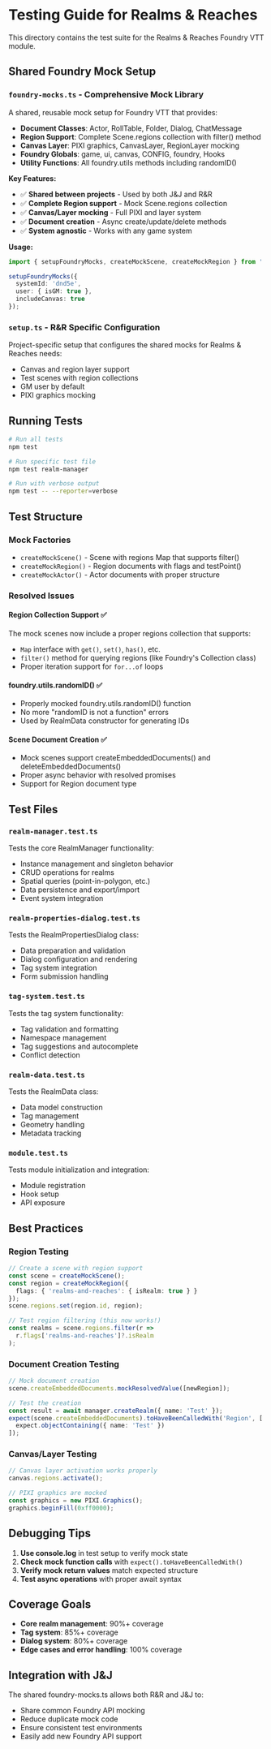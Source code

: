 # Testing Guide for Realms & Reaches

This directory contains the test suite for the Realms & Reaches Foundry VTT module.

## Shared Foundry Mock Setup

### `foundry-mocks.ts` - Comprehensive Mock Library
A shared, reusable mock setup for Foundry VTT that provides:

- **Document Classes**: Actor, RollTable, Folder, Dialog, ChatMessage
- **Region Support**: Complete Scene.regions collection with filter() method
- **Canvas Layer**: PIXI graphics, CanvasLayer, RegionLayer mocking
- **Foundry Globals**: game, ui, canvas, CONFIG, foundry, Hooks  
- **Utility Functions**: All foundry.utils methods including randomID()

**Key Features:**
- ✅ **Shared between projects** - Used by both J&J and R&R
- ✅ **Complete Region support** - Mock Scene.regions collection
- ✅ **Canvas/Layer mocking** - Full PIXI and layer system
- ✅ **Document creation** - Async create/update/delete methods
- ✅ **System agnostic** - Works with any game system

**Usage:**
```typescript
import { setupFoundryMocks, createMockScene, createMockRegion } from './foundry-mocks';

setupFoundryMocks({
  systemId: 'dnd5e',
  user: { isGM: true },
  includeCanvas: true
});
```

### `setup.ts` - R&R Specific Configuration
Project-specific setup that configures the shared mocks for Realms & Reaches needs:
- Canvas and region layer support
- Test scenes with region collections
- GM user by default
- PIXI graphics mocking

## Running Tests

```bash
# Run all tests
npm test

# Run specific test file
npm test realm-manager

# Run with verbose output
npm test -- --reporter=verbose
```

## Test Structure

### Mock Factories
- `createMockScene()` - Scene with regions Map that supports filter()
- `createMockRegion()` - Region documents with flags and testPoint()
- `createMockActor()` - Actor documents with proper structure

### Resolved Issues

#### Region Collection Support ✅
The mock scenes now include a proper regions collection that supports:
- `Map` interface with `get()`, `set()`, `has()`, etc.
- `filter()` method for querying regions (like Foundry's Collection class)
- Proper iteration support for `for...of` loops

#### foundry.utils.randomID() ✅
- Properly mocked foundry.utils.randomID() function
- No more "randomID is not a function" errors
- Used by RealmData constructor for generating IDs

#### Scene Document Creation ✅
- Mock scenes support createEmbeddedDocuments() and deleteEmbeddedDocuments()
- Proper async behavior with resolved promises
- Support for Region document type

## Test Files

### `realm-manager.test.ts`
Tests the core RealmManager functionality:
- Instance management and singleton behavior
- CRUD operations for realms
- Spatial queries (point-in-polygon, etc.)
- Data persistence and export/import
- Event system integration

### `realm-properties-dialog.test.ts`
Tests the RealmPropertiesDialog class:
- Data preparation and validation
- Dialog configuration and rendering
- Tag system integration
- Form submission handling

### `tag-system.test.ts`
Tests the tag system functionality:
- Tag validation and formatting
- Namespace management
- Tag suggestions and autocomplete
- Conflict detection

### `realm-data.test.ts`
Tests the RealmData class:
- Data model construction
- Tag management
- Geometry handling
- Metadata tracking

### `module.test.ts`
Tests module initialization and integration:
- Module registration
- Hook setup
- API exposure

## Best Practices

### Region Testing
```typescript
// Create a scene with region support
const scene = createMockScene();
const region = createMockRegion({
  flags: { 'realms-and-reaches': { isRealm: true } }
});
scene.regions.set(region.id, region);

// Test region filtering (this now works!)
const realms = scene.regions.filter(r => 
  r.flags['realms-and-reaches']?.isRealm
);
```

### Document Creation Testing
```typescript
// Mock document creation
scene.createEmbeddedDocuments.mockResolvedValue([newRegion]);

// Test the creation
const result = await manager.createRealm({ name: 'Test' });
expect(scene.createEmbeddedDocuments).toHaveBeenCalledWith('Region', [
  expect.objectContaining({ name: 'Test' })
]);
```

### Canvas/Layer Testing
```typescript
// Canvas layer activation works properly
canvas.regions.activate();

// PIXI graphics are mocked
const graphics = new PIXI.Graphics();
graphics.beginFill(0xff0000);
```

## Debugging Tips

1. **Use console.log** in test setup to verify mock state
2. **Check mock function calls** with `expect().toHaveBeenCalledWith()`
3. **Verify mock return values** match expected structure
4. **Test async operations** with proper await syntax

## Coverage Goals

- **Core realm management**: 90%+ coverage
- **Tag system**: 85%+ coverage  
- **Dialog system**: 80%+ coverage
- **Edge cases and error handling**: 100% coverage

## Integration with J&J

The shared foundry-mocks.ts allows both R&R and J&J to:
- Share common Foundry API mocking
- Reduce duplicate mock code
- Ensure consistent test environments
- Easily add new Foundry API support